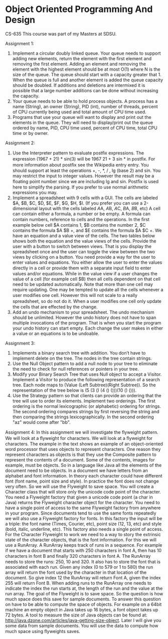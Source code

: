 # Object Oriented Programming And Design
 CS-635
This course was part of my Masters at SDSU.

Assignment 1:
1. Implement a circular doubly linked queue. Your queue needs to support adding new elements, return the element with the first element and removing the first element. Adding an element and removing the element with the highest element should be at most O(1) where N is the size of the queue. The queue should start with a capacity greater that 1. When the queue is full and another element is added the queue capacity should be doubled. If additions and deletions are intermixed it is possible that a large number additions can be done without increasing the capacity.
2. Your queue needs to be able to hold process objects. A process has a name (String), an owner (String), PID (int), number of threads, percent of CPU currently being used and total amount of CPU time used. 
3. Programs that use your queue will want to display and print out the elements in the queue. They will need to display/print out the queue ordered by name, PID, CPU time used, percent of CPU time, total CPU time or by owner.

Assignment 2:
1. Use the Interpreter pattern to evaluate postﬁx expressions. The expression (1967 + 21) * sin(3) will be 1967 21 + 3 sin * in postﬁx. For more information about postﬁx see the Wikipedia entry entry. You should support at least the operations +, -, *, / , lg (base 2) and sin. You may restrict the input to integer values. However the result may be a ﬂoating point number since we are including lg and sin. Postﬁx is used here to simplify the parsing. If you prefer to use normal arithmetic expressions you may.
2.  Implement a spreadsheet with 9 cells  with a GUI. The cells are labeled $A, $B, $C, $D, $E, $F, $G, $H, $I. (If you prefer you can use a 2-dimensional layout with the cells labeled $A$A, $A$B, $A$C, $B$A, $B$B, etc) A cell can contain either a formula, a number or be empty. A formula can contain numbers, reference to cells and the operations. In the ﬁrst example below cell $A contains 1, $B contains the number 2, $C contains the formula $A $B +, and $E contains the formula $A $C +. We have an equation and a value view of the cells. The two tables below shows both the equation and the value views of the cells. Provide the user with a button to switch between views. That is you display the spreadsheet once and the user can toggle the view between the two views by clicking on a button. You need provide a way for the user to enter values and equations. You either allow the user to enter the values directly in a cell or provide them with a separate input ﬁeld to enter values and/or equations. While in the value view if a user changes the value of a cell (for example cell $B) then all cells dependent on that cell need to be updated automatically. Note that more than one cell may require updating. One may be tempted to update all the cells whenever a user modiﬁes one cell. However this will not scale to a really spreadsheet, so do not do it. When a user modiﬁes one cell only update the cells that are effected by the change.
3. Add an undo mechanism to your spreadsheet. The undo mechanism should be unlimited. However the undo history does not have to span multiple invocations of the program. That is when you start the program your undo history can start empty. Each change the user makes in either a value or an equations is to be undoable.

Assignment 3:
1. Implements a binary search tree with addition. You don’t have to implement delete on the tree. The nodes in the tree contain strings.
2. Use the Null Object pattern to add a null node to your tree to eliminate the need to check for null references or pointers in your tree.
3. Modify your Binary Search Tree that uses Null object to accept a Visitor. Implement a Visitor to produce the following representation of a search tree. Each node maps to (Value (Left Subtree)(Right Subtree)). So the representation of the tree below is (5 (3 () (4 () ()))(10 () ())).
4. Use the Strategy pattern so that clients can provide an ordering that the tree will use to order its elements. Implement two orderings. The first ordering is the normal lexicographic (or alphabetic) ordering for strings. The second ordering compares strings by first reversing the string and then comparing the strings lexicographically. In the second ordering "az" would come after "bb".

Assignment 4:
In this assignment we will investigate the ﬂyweight pattern. We will look at a ﬂyweight for characters. We will look at a ﬂyweight for characters. The example in the text shows an example of an object-oriented word processor that uses objects to represent characters. One reason they represent characters as objects is that they use the Composite pattern to represent the contents of a document. Some of the contents, images for example, must be objects. So in a language like Java all the elements of the document need to be objects. In a document we have letters from an alphabet and font information. In theory each character could have different font (font name, point size and style). In practice the font does not change very often.  So we will use the Flyweight to save space. You will create a Character class that will store only the unicode code point of the character. You need a Flyweight factory that given a unicode code point (a char in Java) returns the Flyweight character object for the character. You need to have a single point of access to the same Flyweight factory from anywhere in your program. Since documents tend to use the same fonts repeatedly we will also use a Flyweight factory for fonts.  In this factory the input will be a triple: the font name (Times, Courier, etc), point size (12, 13, etc) and style (bold, italic, underline, etc). This factory also needs a single point of access. 
For the Character Flyweight to work we need to a way to story the extrinsic state of the character objects, that is the font information. For this we will use a RunArray. A RunArray keeps track of runs in a sequence. For example if we have a document that starts with 250 characters in font A, then has 10 characters in font B and ﬁnally 320 characters in font A. The RunArray needs to store the runs: 250, 10 and 320. It also has to store the font that is associated with each run. Given any index (0 to 579 or 1 to 580) the run array will return the font used by the character in that location of the document. So give index 12 the RunArray will return Font A, given the index 255 will return Font B. When adding runs to the RunArray one needs to indicate the index the run starts at, the length of the run and the value at the run array.
The goal of the Flyweight is to save space. So the question is how much space does this save for sample documents. To answer this question on have to be able to compute the space of objects. For example on a 64bit machine an empty object in Java takes up 16 bytes, a font object takes up 72 bytes. A tool to measure the size of Java objects can be found at: http://java.dzone.com/articles/java-getting-size-object. Later I will give you some data from sample documents. You will use the data to compute how much space using ﬂyweights saves.
